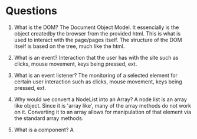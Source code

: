 # Questions

1. What is the DOM?
    The Document Object Model. It essencially is the object createdby the browser from the provided html. This is what is used to interact with the page/pages itself. The structure of the DOM itself is based on the tree, much like the html.

2. What is an event?
    Interaction that the user has with the site such as clicks, mouse movement, keys being pressed, ext.

3. What is an event listener?
    The monitoring of a selected element for certain user interaction such as clicks, mouse movement, keys being pressed, ext.

4. Why would we convert a NodeList into an Array?
    A node list is an array like object. Since it is 'array like', many of the array methods do not work on it. Converting it to an array allows for manipulation of that element via the standard array methods. 

5. What is a component? 
    A 
